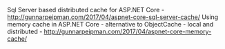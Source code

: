 Sql Server based distributed cache for ASP.NET Core - http://gunnarpeipman.com/2017/04/aspnet-core-sql-server-cache/
Using memory cache in ASP.NET Core - alternative to ObjectCache - local and distributed - http://gunnarpeipman.com/2017/04/aspnet-core-memory-cache/
